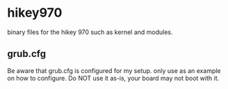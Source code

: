 # hikey970
binary files for the hikey 970 such as kernel and modules.

## grub.cfg

Be aware that grub.cfg is configured for my setup. only use as an example on how to configure.
Do NOT use it as-is, your board may not boot with it.
